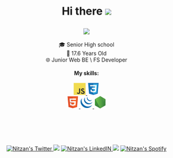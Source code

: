 <h1>
	<p align="center">Hi there <a href="#"><img style="margin-top:-13px" width="30px" src="https://camo.githubusercontent.com/e8e7b06ecf583bc040eb60e44eb5b8e0ecc5421320a92929ce21522dbc34c891/68747470733a2f2f6d656469612e67697068792e636f6d2f6d656469612f6876524a434c467a6361737252346961377a2f67697068792e676966"></a> </p>
</h1>
<p align="center">
	<a href="#">
	<img width="70%" src="https://i.imagesup.co/images2/76ffd4c8f7263ea72416bd7f4bf96fce2c6db620.png">
	</a>
</p>
<p align="center">
	<a>
	🎓 Senior High school
	</a>
	<br/>
	<a>
	🎂 17.6 Years Old
	</a>
	<br/>
	<a>
	🌐 Junior Web BE \ FS Developer
	</a>
	<br/>
	<br/><b>My skills:</b>
	<br/><br/>
	<a href="https://developer.mozilla.org/en-US/docs/Web/JavaScript">
	<img width="32px" src="https://raw.githubusercontent.com/devicons/devicon/master/icons/javascript/javascript-original.svg">
	</a>
	<a href="https://developer.mozilla.org/en-US/docs/Archive/CSS3">
	<img width="32px" src="https://raw.githubusercontent.com/devicons/devicon/master/icons/css3/css3-original.svg">
	</a>
	<br/>
	<a href="https://www.w3schools.com/html/">
	<img width="32px" src="https://raw.githubusercontent.com/devicons/devicon/master/icons/html5/html5-original.svg">
	</a>
	<a href="https://jquery.com/">
	<img width="32px" src="https://raw.githubusercontent.com/devicons/devicon/master/icons/jquery/jquery-original.svg">
	</a>
	<a href="https://nodejs.org/en/">
	<img width="32px" src="https://raw.githubusercontent.com/devicons/devicon/master/icons/nodejs/nodejs-original.svg">
	</a>
</p>
<h1>
	<br/>
</h1>
<p align="center">
	<a href="https://twitter.com/NitzanGavrilov">
	<img alt="Nitzan's Twitter" width="32px" src="https://raw.githubusercontent.com/peterthehan/peterthehan/master/assets/twitter.svg" style="max-width:100%;">
	</a>
	<img width="5px" src="https://qph.fs.quoracdn.net/main-qimg-345119fcedb725b632fedb335c080785.webp">
	<a href="https://www.linkedin.com/in/nitzangavrilov/">
	<img alt="Nitzan's LinkedIN" width="32px" src="https://raw.githubusercontent.com/peterthehan/peterthehan/master/assets/linkedin.svg" style="max-width:100%;">
	</a>
	<img width="5px" src="https://qph.fs.quoracdn.net/main-qimg-345119fcedb725b632fedb335c080785.webp">
	  <a href="https://open.spotify.com/user/6b0zctcf5492bocqfd4s2qqmy?si=ZN6Ca-7pQDOqbF99zQlS-A">
    <img alt="Nitzan's Spotify" width="32px" src="https://raw.githubusercontent.com/peterthehan/peterthehan/master/assets/spotify.svg" style="max-width:100%;">
    </a>

</p>
